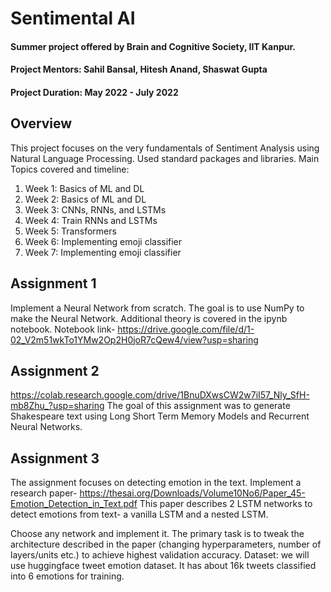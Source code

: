 # Sentimental AI
#### Summer project offered by Brain and Cognitive Society, IIT Kanpur.
#### Project Mentors: Sahil Bansal, Hitesh Anand, Shaswat Gupta
#### Project Duration: May 2022 - July 2022

## Overview
This project focuses on the very fundamentals of Sentiment Analysis using Natural Language Processing. Used standard packages and libraries.
Main Topics covered and timeline:

1. Week 1: Basics of ML and DL
2. Week 2: Basics of ML and DL
3. Week 3: CNNs, RNNs, and LSTMs
4. Week 4: Train RNNs and LSTMs 
5. Week 5: Transformers
6. Week 6: Implementing emoji classifier
7. Week 7: Implementing emoji classifier

## Assignment 1
Implement a Neural Network from scratch. The goal is to use NumPy to make the Neural Network. Additional theory is covered in the ipynb notebook.
Notebook link- https://drive.google.com/file/d/1-02_V2m51wkTo1YMw2Op2H0joR7cQew4/view?usp=sharing 

## Assignment 2
https://colab.research.google.com/drive/1BnuDXwsCW2w7iI57_Nly_SfH-mb8Zhu_?usp=sharing
The goal of this assignment was to generate Shakespeare text using Long Short Term Memory Models and Recurrent Neural Networks.

## Assignment 3
The assignment focuses on detecting emotion in the text. Implement a research paper- https://thesai.org/Downloads/Volume10No6/Paper_45-Emotion_Detection_in_Text.pdf This paper describes 2 LSTM networks to detect emotions from text- a vanilla LSTM and a nested LSTM. 

Choose any network and implement it. The primary task is to tweak the architecture described in the paper (changing hyperparameters, number of layers/units etc.) to achieve highest validation accuracy. 
Dataset: we will use huggingface tweet emotion dataset. It has about 16k tweets classified into 6 emotions for training.
